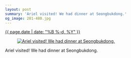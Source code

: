```yaml
---
layout: post
summary: 'Ariel visited! We had dinner at Seongbukdong.'
og_image: 281-480.jpg
---
```


<div class="post">
 <time>
  <a href="/281">
   {{ page.date | date: "%B %-d, %Y" }}
  </a>
 </time>
 <a href="/281">
  <figure data-taken="2/1/2014">
   <img alt="Ariel visited! We had dinner at Seongbukdong." sizes="(min-width: 700px) 50vw, calc(100vw - 2rem)" src="{{ site.assets_url }}/281-240.jpg" srcset="{{ site.assets_url }}/281-480.jpg 480w, {{ site.assets_url }}/281-360.jpg 360w, {{ site.assets_url }}/281-240.jpg 240w, {{ site.assets_url }}/281-120.jpg 120w"/>
  </figure>
 </a>
 <span>
  Ariel visited! We had dinner at Seongbukdong.
 </span>
</div>
